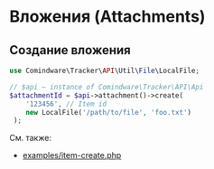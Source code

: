 # Вложения (Attachments)

## Создание вложения

```php
use Comindware\Tracker\API\Util\File\LocalFile;

// $api — instance of Comindware\Tracker\API\Api
$attachmentId = $api->attachment()->create(
    '123456', // Item id
    new LocalFile('/path/to/file', 'foo.txt')
 );
```

См. также:

- [examples/item-create.php](examples/item-create.php)
